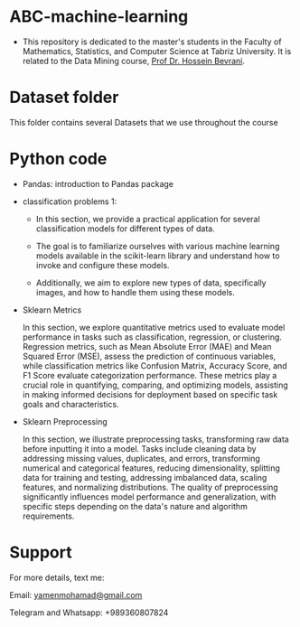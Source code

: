 # ABC-machine-learning
* This repository is dedicated to the master's students in the Faculty of Mathematics, Statistics, and Computer Science at Tabriz University. It is related to the Data Mining course, [Prof Dr. Hossein Bevrani](https://orcid.org/0000-0003-4658-9095).
  
# Dataset folder 
This folder contains several Datasets that we use throughout the course
# Python code
* Pandas: introduction to Pandas package
* classification problems 1:
  -  In this section, we provide a practical application for several classification models for different types of data.

  -  The goal is to familiarize ourselves with various machine learning models available in the scikit-learn library and understand how to invoke and configure these models.

  -  Additionally, we aim to explore new types of data, specifically images, and how to handle them using these models.
* Sklearn Metrics
  
  In this section, we explore quantitative metrics used to evaluate model performance in tasks such as classification, regression, or clustering. Regression metrics, such as Mean Absolute Error (MAE) and Mean Squared Error (MSE), assess the prediction of continuous variables, while classification metrics like Confusion Matrix, Accuracy Score, and F1 Score evaluate categorization performance. These metrics play a crucial role in quantifying, comparing, and optimizing models, assisting in making informed decisions for deployment based on specific task goals and characteristics.

* Sklearn Preprocessing 
  
  In this section, we illustrate preprocessing tasks, transforming raw data before inputting it into a model. Tasks include cleaning data by addressing missing values, duplicates, and errors, transforming numerical and categorical features, reducing dimensionality, splitting data for training and testing, addressing imbalanced data, scaling features, and normalizing distributions. The quality of preprocessing significantly influences model performance and generalization, with specific steps depending on the data's nature and algorithm requirements.

# Support

For more details, text me:

Email: yamenmohamad@gmail.com


Telegram and Whatsapp: +989360807824

